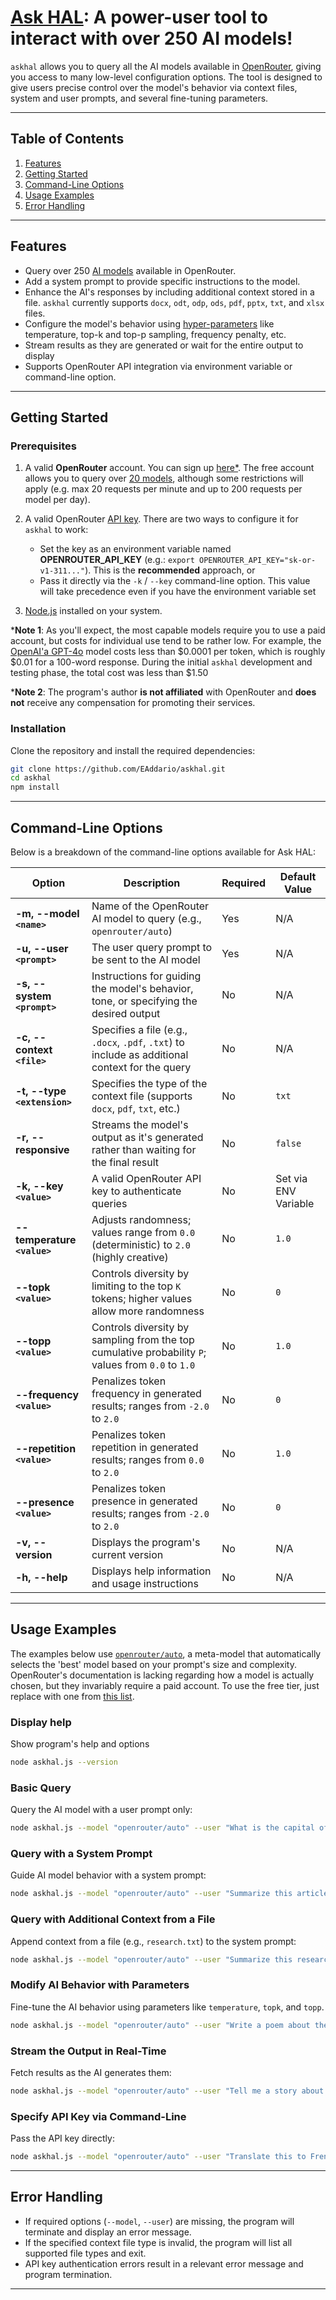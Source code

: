 # [Ask HAL](https://github.com/EAddario/askhal): A power-user tool to interact with over 250 AI models!

`askhal` allows you to query all the AI models available in [OpenRouter](https://openrouter.ai/), giving you access to many low-level configuration options. The tool is designed to give users precise control over the model's behavior via context files, system and user prompts, and several fine-tuning parameters.

---

## Table of Contents

1. [Features](#features)
2. [Getting Started](#getting-started)
3. [Command-Line Options](#command-line-options)
4. [Usage Examples](#usage-examples)
5. [Error Handling](#error-handling)

---

## Features

- Query over 250 [AI models](https://openrouter.ai/models) available in OpenRouter.
- Add a system prompt to provide specific instructions to the model.
- Enhance the AI's responses by including additional context stored in a file. `askhal` currently supports `docx`, `odt`, `odp`, `ods`, `pdf`, `pptx`, `txt`, and `xlsx` files.
- Configure the model's behavior using [hyper-parameters](https://docs.novelcrafter.com/en/articles/8677980-tuning-your-model-settings) like temperature, top-k and top-p sampling, frequency penalty, etc.
- Stream results as they are generated or wait for the entire output to display
- Supports OpenRouter API integration via environment variable or command-line option.

---

## Getting Started

### Prerequisites

1. A valid **OpenRouter** account. You can sign up [here*](https://openrouter.ai/). The free account allows you to query over [20 models](https://openrouter.ai/models?max_price=0), although some restrictions will apply (e.g. max 20 requests per minute and up to 200 requests per model per day).  
2. A valid OpenRouter [API key](https://openrouter.ai/settings/keys). There are two ways to configure it for `askhal` to work:
    - Set the key as an environment variable named **OPENROUTER_API_KEY** (e.g.: `export OPENROUTER_API_KEY="sk-or-v1-311..."`). This is the **recommended** approach, or
    - Pass it directly via the `-k` / `--key` command-line option. This value will take precedence even if you have the environment variable set

3. [Node.js](https://nodejs.org/en) installed on your system.

***Note 1**: As you'll expect, the most capable models require you to use a paid account, but costs for individual use tend to be rather low. For example, the [OpenAI'a GPT-4o](https://openrouter.ai/openai/gpt-4o-2024-11-20) model costs less than \$0.0001 per token, which is roughly \$0.01 for a 100-word response. During the initial `askhal` development and testing phase, the total cost was less than $1.50

***Note 2**: The program's author **is not affiliated** with OpenRouter and **does not** receive any compensation for promoting their services. 

### Installation

Clone the repository and install the required dependencies:

```sh
git clone https://github.com/EAddario/askhal.git
cd askhal
npm install
```

---

## Command-Line Options

Below is a breakdown of the command-line options available for Ask HAL:

| Option                       | Description                                                                                        | Required | Default Value        |
|------------------------------|----------------------------------------------------------------------------------------------------|----------|----------------------|
| **-m, --model `<name>`**     | Name of the OpenRouter AI model to query (e.g., `openrouter/auto`)                                 | Yes      | N/A                  |
| **-u, --user `<prompt>`**    | The user query prompt to be sent to the AI model                                                   | Yes      | N/A                  |
| **-s, --system `<prompt>`**  | Instructions for guiding the model's behavior, tone, or specifying the desired output              | No       | N/A                  |
| **-c, --context `<file>`**   | Specifies a file (e.g., `.docx`, `.pdf`, `.txt`) to include as additional context for the query    | No       | N/A                  |
| **-t, --type `<extension>`** | Specifies the type of the context file (supports `docx`, `pdf`, `txt`, etc.)                       | No       | `txt`                |
| **-r, --responsive**         | Streams the model's output as it's generated rather than waiting for the final result              | No       | `false`              |
| **-k, --key `<value>`**      | A valid OpenRouter API key to authenticate queries                                                 | No       | Set via ENV Variable |
| **--temperature `<value>`**  | Adjusts randomness; values range from `0.0` (deterministic) to `2.0` (highly creative)             | No       | `1.0`                |
| **--topk `<value>`**         | Controls diversity by limiting to the top `K` tokens; higher values allow more randomness          | No       | `0`                  |
| **--topp `<value>`**         | Controls diversity by sampling from the top cumulative probability `P`; values from `0.0` to `1.0` | No       | `1.0`                |
| **--frequency `<value>`**    | Penalizes token frequency in generated results; ranges from `-2.0` to `2.0`                        | No       | `0`                  |
| **--repetition `<value>`**   | Penalizes token repetition in generated results; ranges from `0.0` to `2.0`                        | No       | `1.0`                |
| **--presence `<value>`**     | Penalizes token presence in generated results; ranges from `-2.0` to `2.0`                         | No       | `0`                  |
| **-v, --version**            | Displays the program's current version                                                             | No       | N/A                  |
| **-h, --help**               | Displays help information and usage instructions                                                   | No       | N/A                  |

---

## Usage Examples

The examples below use [`openrouter/auto`](https://openrouter.ai/openrouter/auto), a meta-model that automatically selects the 'best' model based on your prompt's size and complexity. OpenRouter's documentation is lacking regarding how a model is actually chosen, but they invariably require a paid account. To use the free tier, just replace with one from [this list](https://openrouter.ai/models?max_price=0).

### Display help

Show program's help and options

```sh
node askhal.js --version
```

### Basic Query

Query the AI model with a user prompt only:

```sh
node askhal.js --model "openrouter/auto" --user "What is the capital of France?"
```

### Query with a System Prompt

Guide AI model behavior with a system prompt:

```sh
node askhal.js --model "openrouter/auto" --user "Summarize this article" --system "Provide a concise summary in bullet points."
```

### Query with Additional Context from a File

Append context from a file (e.g., `research.txt`) to the system prompt:

```sh
node askhal.js --model "openrouter/auto" --user "Summarize this research paper." --system "Summarize in bullet points." --context "./research.txt" --type "txt"
```

### Modify AI Behavior with Parameters

Fine-tune the AI behavior using parameters like `temperature`, `topk`, and `topp`.

```sh
node askhal.js --model "openrouter/auto" --user "Write a poem about the sea." --temperature 1.5 --topk 50 --topp 0.9
```

### Stream the Output in Real-Time

Fetch results as the AI generates them:

```sh
node askhal.js --model "openrouter/auto" --user "Tell me a story about a brave knight." --responsive
```

### Specify API Key via Command-Line

Pass the API key directly:

```sh
node askhal.js --model "openrouter/auto" --user "Translate this to French." --key "sk-or-v1-311..."
```

---

## Error Handling

- If required options (`--model`, `--user`) are missing, the program will terminate and display an error message.
- If the specified context file type is invalid, the program will list all supported file types and exit.
- API key authentication errors result in a relevant error message and program termination.

---
